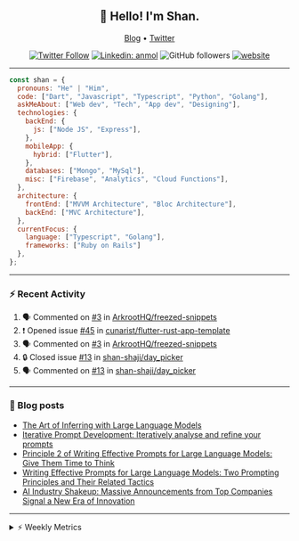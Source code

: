 <h2 align="center">👋 Hello! I'm Shan.</h2>
<p align="center">
  <a href="https://medium.com/feed/@shan-shaji">Blog</a> •
  <a href="https://twitter.com/intent/follow?screen_name=shan__shaji">Twitter</a>
</p>

<p align="center"><a href="https://twitter.com/intent/follow?screen_name=shan__shaji"><img src="https://img.shields.io/twitter/follow/shan__shaji?style=flat" alt="Twitter Follow"></a>
<a href="https://www.linkedin.com/in/shan-shaji/"><img src="https://img.shields.io/badge/shan-shaji?style=flat-square&amp;logo=Linkedin&amp;logoColor=white&amp;link=https://www.linkedin.com/in/shan-shaji/" alt="Linkedin: anmol"></a>
<img src="https://img.shields.io/github/followers/shan-shaji?label=Follow&amp;style=social" alt="GitHub followers">
<a href="http://shan-shaji.github.io/"><img src="https://img.shields.io/badge/Website-46a2f1.svg?&amp;style=flat-square&amp;logo=Google-Chrome&amp;logoColor=white&amp;link=http://shan-shaji.github.io/" alt="website"></a></p>

<hr>

```javascript
const shan = {
  pronouns: "He" | "Him",
  code: ["Dart", "Javascript", "Typescript", "Python", "Golang"],
  askMeAbout: ["Web dev", "Tech", "App dev", "Designing"],
  technologies: {
    backEnd: {
      js: ["Node JS", "Express"],
    },
    mobileApp: {
      hybrid: ["Flutter"],
    },
    databases: ["Mongo", "MySql"],
    misc: ["Firebase", "Analytics", "Cloud Functions"],
  },
  architecture: {
    frontEnd: ["MVVM Architecture", "Bloc Architecture"],
    backEnd: ["MVC Architecture"],
  },
  currentFocus: {
    language: ["Typescript", "Golang"],
    frameworks: ["Ruby on Rails"]
  },
};
```

---

### ⚡ Recent Activity

<!--START_SECTION:activity-->
1. 🗣 Commented on [#3](https://github.com/ArkrootHQ/freezed-snippets/issues/3) in [ArkrootHQ/freezed-snippets](https://github.com/ArkrootHQ/freezed-snippets)
2. ❗ Opened issue [#45](https://github.com/cunarist/flutter-rust-app-template/issues/45) in [cunarist/flutter-rust-app-template](https://github.com/cunarist/flutter-rust-app-template)
3. 🗣 Commented on [#3](https://github.com/ArkrootHQ/freezed-snippets/issues/3) in [ArkrootHQ/freezed-snippets](https://github.com/ArkrootHQ/freezed-snippets)
4. 🔒 Closed issue [#13](https://github.com/shan-shaji/day_picker/issues/13) in [shan-shaji/day_picker](https://github.com/shan-shaji/day_picker)
5. 🗣 Commented on [#13](https://github.com/shan-shaji/day_picker/issues/13) in [shan-shaji/day_picker](https://github.com/shan-shaji/day_picker)
<!--END_SECTION:activity-->

---

### 📕 Blog posts

<!-- BLOG-POST-LIST:START -->
- [The Art of Inferring with Large Language Models](https://dev.to/arkroot/the-art-of-inferring-with-large-language-models-243m)
- [Iterative Prompt Development: Iteratively analyse and refine your prompts](https://dev.to/arkroot/iterative-prompt-development-iteratively-analyse-and-refine-your-prompts-3ibl)
- [Principle 2 of Writing Effective Prompts for Large Language Models: Give Them Time to Think](https://dev.to/arkroot/principle-2-of-writing-effective-prompts-for-large-language-models-give-them-time-to-think-25j3)
- [Writing Effective Prompts for Large Language Models: Two Prompting Principles and Their Related Tactics](https://dev.to/arkroot/writing-effective-prompts-for-large-language-models-two-prompting-principles-and-their-related-tactics-151a)
- [AI Industry Shakeup: Massive Announcements from Top Companies Signal a New Era of Innovation](https://dev.to/shanshaji/ai-industry-shakeup-massive-announcements-from-top-companies-signal-a-new-era-of-innovation-pj7)
<!-- BLOG-POST-LIST:END -->

<hr>
<details>
    <summary>⚡ Weekly Metrics</summary>
    <p>
    
<!--START_SECTION:waka-->
![Code Time](http://img.shields.io/badge/Code%20Time-2%2C315%20hrs%2036%20mins-blue)

![Profile Views](http://img.shields.io/badge/Profile%20Views-6-blue)

**🐱 My GitHub Data** 

> 📦 ? Used in GitHub's Storage 
 > 
> 🏆 426 Contributions in the Year 2023
 > 
> 💼 Opted to Hire
 > 
> 📜 139 Public Repositories 
 > 
> 🔑 0 Private Repositories 
 > 
**I'm a Night 🦉** 

```text
🌞 Morning                4759 commits        ███░░░░░░░░░░░░░░░░░░░░░░   11.98 % 
🌆 Daytime                10876 commits       ███████░░░░░░░░░░░░░░░░░░   27.38 % 
🌃 Evening                17946 commits       ███████████░░░░░░░░░░░░░░   45.18 % 
🌙 Night                  6142 commits        ████░░░░░░░░░░░░░░░░░░░░░   15.46 % 
```
📅 **I'm Most Productive on Thursday** 

```text
Monday                   5734 commits        ████░░░░░░░░░░░░░░░░░░░░░   14.43 % 
Tuesday                  6432 commits        ████░░░░░░░░░░░░░░░░░░░░░   16.19 % 
Wednesday                4975 commits        ███░░░░░░░░░░░░░░░░░░░░░░   12.52 % 
Thursday                 8242 commits        █████░░░░░░░░░░░░░░░░░░░░   20.75 % 
Friday                   6942 commits        ████░░░░░░░░░░░░░░░░░░░░░   17.48 % 
Saturday                 3624 commits        ██░░░░░░░░░░░░░░░░░░░░░░░   09.12 % 
Sunday                   3774 commits        ██░░░░░░░░░░░░░░░░░░░░░░░   09.50 % 
```


📊 **This Week I Spent My Time On** 

```text
🕑︎ Time Zone: Asia/Kolkata

💬 Programming Languages: 
Dart                     18 hrs 43 mins      ████████████░░░░░░░░░░░░░   47.95 % 
PHP                      10 hrs 19 mins      ███████░░░░░░░░░░░░░░░░░░   26.43 % 
JavaScript               6 hrs 33 mins       ████░░░░░░░░░░░░░░░░░░░░░   16.80 % 
Kotlin                   1 hr 15 mins        █░░░░░░░░░░░░░░░░░░░░░░░░   03.21 % 
Bash                     30 mins             ░░░░░░░░░░░░░░░░░░░░░░░░░   01.30 % 

🔥 Editors: 
Android Studio           21 hrs 5 mins       ██████████████░░░░░░░░░░░   54.01 % 
VS Code                  17 hrs 58 mins      ███████████░░░░░░░░░░░░░░   45.99 % 

🐱‍💻 Projects: 
turbo-flutter            19 hrs 50 mins      █████████████░░░░░░░░░░░░   50.77 % 
homeday-functions        10 hrs 49 mins      ███████░░░░░░░░░░░░░░░░░░   27.69 % 
edubites-webapp          6 hrs 45 mins       ████░░░░░░░░░░░░░░░░░░░░░   17.30 % 
idp-android-sdk-artifacts1 hr 15 mins        █░░░░░░░░░░░░░░░░░░░░░░░░   03.23 % 
turbo                    19 mins             ░░░░░░░░░░░░░░░░░░░░░░░░░   00.84 % 

💻 Operating System: 
Mac                      39 hrs 4 mins       █████████████████████████   100.00 % 
```

**I Mostly Code in Dart** 

```text
Dart                     55 repos            ████████████░░░░░░░░░░░░░   46.61 % 
TypeScript               5 repos             █░░░░░░░░░░░░░░░░░░░░░░░░   04.24 % 
Python                   5 repos             █░░░░░░░░░░░░░░░░░░░░░░░░   04.24 % 
Ruby                     3 repos             █░░░░░░░░░░░░░░░░░░░░░░░░   02.54 % 
Shell                    1 repo              ░░░░░░░░░░░░░░░░░░░░░░░░░   00.85 % 
```




 Last Updated on 03/07/2023 18:52:42 UTC
<!--END_SECTION:waka-->

</p>
 </details>
